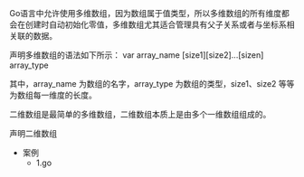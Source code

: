 Go语言中允许使用多维数组，因为数组属于值类型，所以多维数组的所有维度都会在创建时自动初始化零值，多维数组尤其适合管理具有父子关系或者与坐标系相关联的数据。

声明多维数组的语法如下所示：
var array_name [size1][size2]...[sizen] array_type

其中，array_name 为数组的名字，array_type 为数组的类型，size1、size2 等等为数组每一维度的长度。

二维数组是最简单的多维数组，二维数组本质上是由多个一维数组组成的。

声明二维数组
+ 案例
    * 1.go
  
